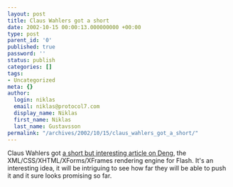 ```yaml
---
layout: post
title: Claus Wahlers got a short
date: 2002-10-15 00:00:13.000000000 +00:00
type: post
parent_id: '0'
published: true
password: ''
status: publish
categories: []
tags:
- Uncategorized
meta: {}
author:
  login: niklas
  email: niklas@protocol7.com
  display_name: Niklas
  first_name: Niklas
  last_name: Gustavsson
permalink: "/archives/2002/10/15/claus_wahlers_got_a_short/"
---
```

Claus Wahlers got [a short but interesting article on Deng](http://webaccess.mozquito.com/madrettor/deng.html), the XML/CSS/XHTML/XForms/XFrames rendering engine for Flash. It's an interesting idea, it will be intriguing to see how far they will be able to push it and it sure looks promising so far.

